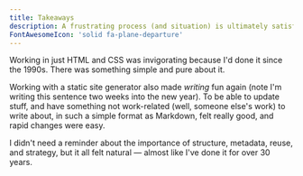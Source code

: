 ```yaml
---
title: Takeaways
description: A frustrating process (and situation) is ultimately satisfying in multiple ways.
FontAwesomeIcon: 'solid fa-plane-departure'
---
```


Working in just HTML and CSS was invigorating because I'd done it since the 1990s. There was something simple and pure about it.

Working with a static site generator also made *writing* fun again (note I'm writing this sentence two weeks into the new year). To be able to update stuff, and have something not work-related (well, someone else's work) to write about, in such a simple format as Markdown, felt really good, and rapid changes were easy.

I didn't need a reminder about the importance of structure, metadata, reuse, and strategy, but it all felt natural &mdash; almost like I've done it for over 30 years.